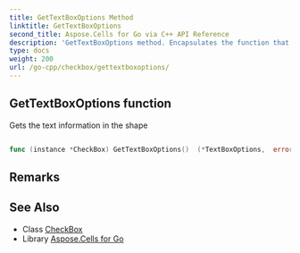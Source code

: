 ```yaml
---
title: GetTextBoxOptions Method 
linktitle: GetTextBoxOptions
second_title: Aspose.Cells for Go via C++ API Reference
description: 'GetTextBoxOptions method. Encapsulates the function that represents gettextboxoptions in Go.'
type: docs
weight: 200
url: /go-cpp/checkbox/gettextboxoptions/
---
```


## GetTextBoxOptions function

Gets the text information in the shape

```go

func (instance *CheckBox) GetTextBoxOptions()  (*TextBoxOptions,  error) 

```

## Remarks


## See Also

* Class [CheckBox](../)
* Library [Aspose.Cells for Go](../../)
